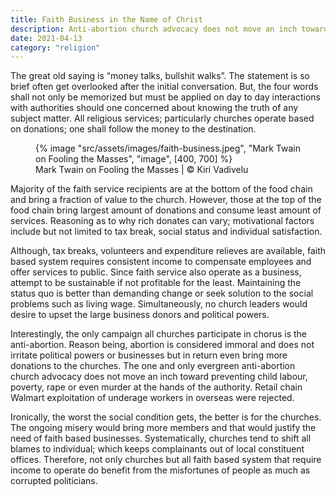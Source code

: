 ```yaml
---
title: Faith Business in the Name of Christ
description: Anti-abortion church advocacy does not move an inch toward preventing child labour, poverty, rape or even murders
date: 2021-04-13
category: "religion"
---
```


The great old saying is “money talks, bullshit walks”. The statement is so brief often get overlooked after the initial conversation. But, the four words shall not only be memorized but must be applied on day to day interactions with authorities should one concerned about knowing the truth of any subject matter. All religious services; particularly churches operate based on donations; one shall follow the money to the destination.

<!-- excerpt -->

<figure>
{% image "src/assets/images/faith-business.jpeg", "Mark Twain on Fooling the Masses", "image", [400, 700] %}
<figcaption>Mark Twain on Fooling the Masses | © Kiri Vadivelu</figcaption>
</figure>

Majority of the faith service recipients are at the bottom of the food chain and bring a fraction of value to the church. However, those at the top of the food chain bring largest amount of donations and consume least amount of services. Reasoning as to why rich donates can vary; motivational factors include but not limited to tax break, social status and individual satisfaction.

Although, tax breaks, volunteers and expenditure relieves are available, faith based system requires consistent income to compensate employees and offer services to public. Since faith service also operate as a business, attempt to be sustainable if not profitable for the least. Maintaining the status quo is better than demanding change or seek solution to the social problems such as living wage. Simultaneously, no church leaders would desire to upset the large business donors and political powers.

Interestingly, the only campaign all churches participate in chorus is the anti-abortion. Reason being, abortion is considered immoral and does not irritate political powers or businesses but in return even bring more donations to the churches. The one and only evergreen anti-abortion church advocacy does not move an inch toward preventing child labour, poverty, rape or even murder at the hands of the authority. Retail chain Walmart exploitation of underage workers in overseas were rejected.

Ironically, the worst the social condition gets, the better is for the churches. The ongoing misery would bring more members and that would justify the need of faith based businesses. Systematically, churches tend to shift all blames to individual; which keeps complainants out of local constituent offices. Therefore, not only churches but all faith based system that require income to operate do benefit from the misfortunes of people as much as corrupted politicians.
